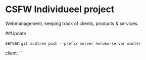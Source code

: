 # CSFW Individueel project

Webmanagement, keeping track of clients, products & services.

##Update

server: `git subtree push --prefix server heroku-server master`

client: ``